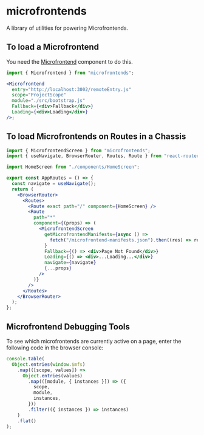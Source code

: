# microfrontends

A library of utilities for powering Microfrontends.

## To load a Microfrontend

You need the [Microfrontend](./src/components/Microfrontend/index.ts) component to do this.

```jsx
import { Microfrontend } from "microfrontends";

<Microfrontend
  entry="http://localhost:3002/remoteEntry.js"
  scope="ProjectScope"
  module="./src/bootstrap.js"
  Fallback={<div>Fallback</div>}
  Loading={<div>Loading</div>}
/>;
```

## To load Microfrontends on Routes in a Chassis

```jsx
import { MicrofrontendScreen } from "microfrontends";
import { useNavigate, BrowserRouter, Routes, Route } from "react-router-dom";

import HomeScreen from "./components/HomeScreen";

export const AppRoutes = () => {
  const navigate = useNavigate();
  return (
    <BrowserRouter>
      <Routes>
        <Route exact path="/" component={HomeScreen} />
        <Route
          path="*"
          component={(props) => (
            <MicrofrontendScreen
              getMicrofrontendManifests={async () =>
                fetch("/microfrontend-manifests.json").then((res) => res.json())
              }
              Fallback={() => <div>Page Not Found</div>}
              Loading={() => <div>...Loading...</div>}
              navigate={navigate}
              {...props}
            />
          )}
        />
      </Routes>
    </BrowserRouter>
  );
};
```

## Microfrontend Debugging Tools

To see which microfrontends are currently active on a page, enter the following code in the browser console:

```js
console.table(
  Object.entries(window.$mfs)
    .map(([scope, values]) =>
      Object.entries(values)
        .map(([module, { instances }]) => ({
          scope,
          module,
          instances,
        }))
        .filter(({ instances }) => instances)
    )
    .flat()
);
```
